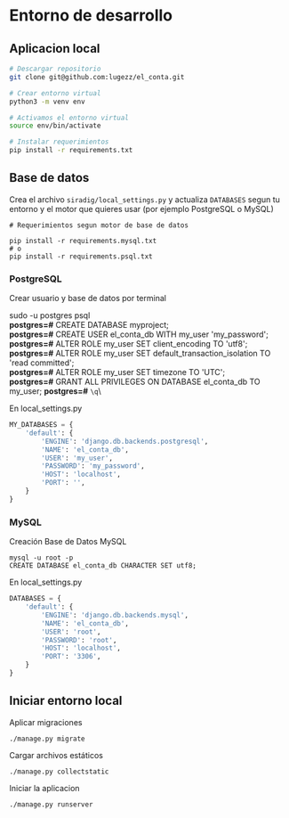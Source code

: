 # Entorno de desarrollo

## Aplicacion local

```bash
# Descargar repositorio
git clone git@github.com:lugezz/el_conta.git

# Crear entorno virtual
python3 -m venv env

# Activamos el entorno virtual
source env/bin/activate

# Instalar requerimientos
pip install -r requirements.txt

```

## Base de datos

Crea el archivo `siradig/local_settings.py` y actualiza `DATABASES`
segun tu entorno y el motor que quieres usar (por ejemplo PostgreSQL o MySQL)

```
# Requerimientos segun motor de base de datos

pip install -r requirements.mysql.txt
# o
pip install -r requirements.psql.txt
```

### PostgreSQL

Crear usuario y base de datos por terminal


sudo -u postgres psql\
**postgres=#** CREATE DATABASE myproject;\
**postgres=#** CREATE USER el_conta_db WITH my_user 'my_password';\
**postgres=#** ALTER ROLE my_user SET client_encoding TO 'utf8';\
**postgres=#** ALTER ROLE my_user SET default_transaction_isolation TO 'read committed';\
**postgres=#** ALTER ROLE my_user SET timezone TO 'UTC';\
**postgres=#** GRANT ALL PRIVILEGES ON DATABASE el_conta_db TO my_user;
**postgres=#** ```\q```\


En local_settings.py

```python
MY_DATABASES = {
    'default': {
        'ENGINE': 'django.db.backends.postgresql',
        'NAME': 'el_conta_db',
        'USER': 'my_user',
        'PASSWORD': 'my_password',
        'HOST': 'localhost',
        'PORT': '',
    }
}
```

### MySQL

Creación Base de Datos MySQL
```
mysql -u root -p
CREATE DATABASE el_conta_db CHARACTER SET utf8;
```

En local_settings.py

```python
DATABASES = {
    'default': {
        'ENGINE': 'django.db.backends.mysql',
        'NAME': 'el_conta_db',
        'USER': 'root',
        'PASSWORD': 'root',
        'HOST': 'localhost',
        'PORT': '3306',
    }
}
```

## Iniciar entorno local

Aplicar migraciones
```
./manage.py migrate
```
Cargar archivos estáticos

```
./manage.py collectstatic
```

Iniciar la aplicacion

```
./manage.py runserver
```
